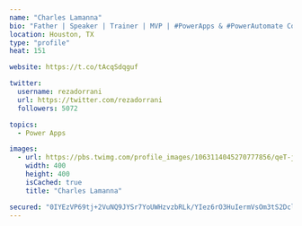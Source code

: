 ```yaml
---
name: "Charles Lamanna"
bio: "Father | Speaker | Trainer | MVP | #PowerApps & #PowerAutomate Community Super User | YouTuber Right-pointing triangle http://youtube.com/c/rezadorrani | Learn - Share - Clockwise rightwards and leftwards open circle arrows"
location: Houston, TX
type: "profile"
heat: 151

website: https://t.co/tAcqSdqguf

twitter:
  username: rezadorrani
  url: https://twitter.com/rezadorrani
  followers: 5072

topics:
  - Power Apps

images:
  - url: https://pbs.twimg.com/profile_images/1063114045270777856/qeT-jpWr_400x400.jpg
    width: 400
    height: 400
    isCached: true
    title: "Charles Lamanna"

secured: "0IYEzVP69tj+2VuNQ9JYSr7YoUWHzvzbRLk/YIez6rO3HuIermVsOm3tS2Dcl4PLQsUjlTDYFSwpAJ4UFIRdX7EuaClHI97uoQOWK/TWoDRar9Bd4kEIdN/cgdw80AvhS7NK71RIHGgCKrTuB5QvnddMc61jZElQTzNJq6ckCuKt/9YTPdgSo/r+oCPauk3MvwBUHjjKUGplrHvLag2yiHmsnFpLMOZ9rGzcV0/y1PvrEgfrKxZWYc/+yBEnFzJ2UC4A4rd1DxJr3uAWcFUQa5DbmreRKd9ci9PwrDFJifqkCz2f3sumaDt5Zd7PEhmfNP7FJMdYlI9Rnr9U2b5P0//MvXWTiS2jPtH2qdm91qugJR61CKsZg4HKeOJ4/DB5DbLhBxuGYOx1iGrc5IF2vH3bKrTTXVsDMJ1jdXSKkVo=;ymtKoOcvuNirjWjvum/HUw=="
---
```


